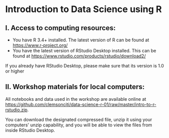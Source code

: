 # Introduction to Data Science using R

## I. Access to computing resources:

- You have R 3.4+ installed. The latest version of R can be found at https://www.r-project.org/
- You have the latest version of RStudio Desktop installed. This can be found at https://www.rstudio.com/products/rstudio/download2/

If you already have RStudio Desktop, please make sure that its version is 1.0 or higher

## II. Workshop materials for local computers:

All notebooks and data used in the workshop are available online 
at https://github.com/clemsonciti/data-science-r-01/raw/master/intro-to-r-rstudio.zip. 

You can download the designated compressed file, unzip it using your computers' unzip capability, 
and you will be able to view the files from inside RStudio Desktop. 
